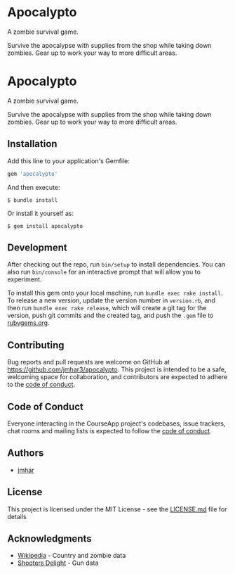 # Apocalypto
A zombie survival game.

Survive the apocalypse with supplies from the shop while taking down zombies. Gear up to work your way to more difficult areas.

# Apocalypto
A zombie survival game.

Survive the apocalypse with supplies from the shop while taking down zombies. Gear up to work your way to more difficult areas.

## Installation

Add this line to your application's Gemfile:

```ruby
gem 'apocalypto'
```

And then execute:

    $ bundle install

Or install it yourself as:

    $ gem install apocalypto

## Development

After checking out the repo, run `bin/setup` to install dependencies. You can also run `bin/console` for an interactive prompt that will allow you to experiment.

To install this gem onto your local machine, run `bundle exec rake install`. To release a new version, update the version number in `version.rb`, and then run `bundle exec rake release`, which will create a git tag for the version, push git commits and the created tag, and push the `.gem` file to [rubygems.org](https://rubygems.org).

## Contributing

Bug reports and pull requests are welcome on GitHub at https://github.com/jmhar3/apocalypto. This project is intended to be a safe, welcoming space for collaboration, and contributors are expected to adhere to the [code of conduct](https://github.com/jmhar3/apocalypto/blob/master/CODE_OF_CONDUCT.md).

## Code of Conduct

Everyone interacting in the CourseApp project's codebases, issue trackers, chat rooms and mailing lists is expected to follow the [code of conduct](https://github.com/jmhar3/apocalypto/blob/master/CODE_OF_CONDUCT.md).

## Authors

- [jmhar](https://github.com/jmhar3)

## License

This project is licensed under the MIT License - see the [LICENSE.md](LICENSE.md) file for details

## Acknowledgments

* [Wikipedia](https://en.wikipedia.org/wiki/Template:COVID-19_pandemic_data/Per_capita) - Country and zombie data
* [Shooters Delight](https://shootersdelight.com.au/product-category/online-gun-store/) - Gun data